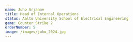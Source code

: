 ```yaml
---
name: Juho Arjanne
title: Head of Internal Operations
status: Aalto University School of Electrical Engineering
game: Counter Strike 2
orderNumber: 5
image: /images/juho_2024.jpg
---
```

